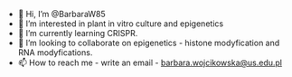 - 👋 Hi, I’m @BarbaraW85
- 👀 I’m interested in plant in vitro culture and epigenetics
- 🌱 I’m currently learning CRISPR.
- 💞️ I’m looking to collaborate on epigenetics - histone modyfication and RNA modyfications.
- 📫 How to reach me - write an email - barbara.wojcikowska@us.edu.pl

<!---
BarbaraW85/BarbaraW85 is a ✨ special ✨ repository because its `README.md` (this file) appears on your GitHub profile.
You can click the Preview link to take a look at your changes.
--->
